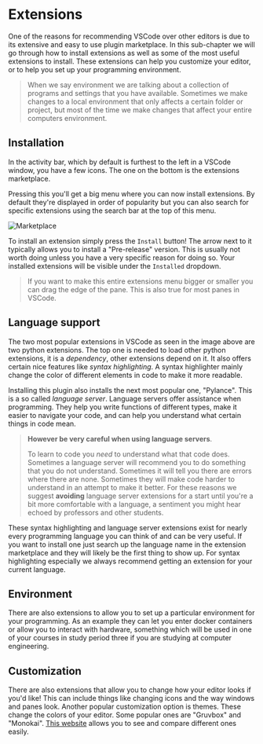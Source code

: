 # Extensions

One of the reasons for recommending VSCode over other editors is due to its
extensive and easy to use plugin marketplace. In this sub-chapter we will go
through how to install extensions as well as some of the most useful extensions
to install. These extensions can help you customize your editor, or to help you
set up your programming environment.

<!-- > In VSCode they're called extensions and not plugins, the reason for this
is largely semantic. The reason we call them plugins is because we are nerds
who like semantics. -->

> When we say environment we are talking about a collection of programs and
> settings that you have available. Sometimes we make changes to a local
> environment that only affects a certain folder or project, but most of the
> time we make changes that affect your entire computers environment.

## Installation

In the activity bar, which by default is furthest to the left in a VSCode
window, you have a few icons. The one on the bottom is the extensions
marketplace.

Pressing this you'll get a big menu where you can now install extensions. By
default they're displayed in order of popularity but you can also search for
specific extensions using the search bar at the top of this menu.

![Marketplace](/assets/editor/marketplace.png)

To install an extension simply press the `Install` button! The arrow next to it
typically allows you to install a "Pre-release" version. This is usually not
worth doing unless you have a very specific reason for doing so. Your installed
extensions will be visible under the `Installed` dropdown.

> If you want to make this entire extensions menu bigger or smaller you can
> drag the edge of the pane. This is also true for most panes in VSCode.

## Language support

The two most popular extensions in VSCode as seen in the image above are two
python extensions. The top one is needed to load other python extensions, it is
a *dependency*, other extensions depend on it. It also offers certain nice
features like *syntax highlighting*. A syntax highlighter mainly change the
color of different elements in code to make it more readable.

Installing this plugin also installs the next most popular one, "Pylance". This
is a so called _language server_. Language servers offer assistance when
programming. They help you write functions of different types, make it easier
to navigate your code, and can help you understand what certain things in code
mean.

> **However be very careful when using language servers**.
>
> To learn to code you *need* to understand what that code does. Sometimes a
> language server will recommend you to do something that you do not
> understand. Sometimes it will tell you there are errors where there are none.
> Sometimes they will make code harder to understand in an attempt to make it
> better. For these reasons we suggest **avoiding** language server extensions
> for a start until you're a bit more comfortable with a language, a sentiment
> you might hear echoed by professors and other students.

These syntax highlighting and language server extensions exist for nearly every
programming language you can think of and can be very useful. If you want to
install one just search up the language name in the extension marketplace and
they will likely be the first thing to show up. For syntax highlighting
especially we always recommend getting an extension for your current language.

## Environment

There are also extensions to allow you to set up a particular environment for
your programming. As an example they can let you enter docker containers or
allow you to interact with hardware, something which will be used in one of
your courses in study period three if you are studying at computer engineering.

## Customization

There are also extensions that allow you to change how your editor looks if
you'd like! This can include things like changing icons and the way windows and
panes look. Another popular customization option is themes. These change the
colors of your editor. Some popular ones are "Gruvbox" and "Monokai". [This
website](https://vscodethemes.com/) allows you to see and compare different
ones easily.

<!-- it pains me not to mention catppuccin 😔-->

